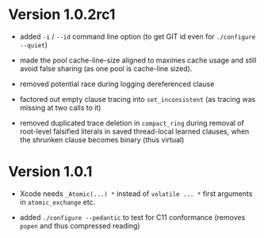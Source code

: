 # Version 1.0.2rc1

- added `-i` / `--id` command line option
  (to get GIT id even for `./configure --quiet`)

- made the pool cache-line-size aligned to maximes cache usage
  and still avoid false sharing (as one pool is cache-line sized).

- removed potential race during logging dereferenced clause

- factored out empty clause tracing into `set_inconsistent`
  (as tracing was missing at two calls to it)

- removed duplicated trace deletion in `compact_ring` during removal
  of root-level falsified literals in saved thread-local learned clauses,
  when the shrunken clause becomes binary (thus virtual)

# Version 1.0.1

- Xcode needs `_Atomic(...) *` instead of `volatile ... *` first arguments in
  `atomic_exchange` etc.

- added `./configure --pedantic` to test for C11 conformance
  (removes `popen` and thus compressed reading)
